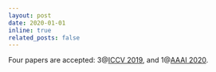 ```yaml
---
layout: post
date: 2020-01-01 
inline: true
related_posts: false
---
```


Four papers are accepted: 3@[ICCV 2019](https://iccv2019.thecvf.com/), and 1@[AAAI 2020](https://aaai.org/Conferences/AAAI-20/).